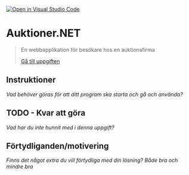 [![Open in Visual Studio Code](https://classroom.github.com/assets/open-in-vscode-f059dc9a6f8d3a56e377f745f24479a46679e63a5d9fe6f495e02850cd0d8118.svg)](https://classroom.github.com/online_ide?assignment_repo_id=6628966&assignment_repo_type=AssignmentRepo)
# Auktioner.NET

>En webbapplikation för besökare hos en auktionsfirma
>
>[Gå till uppgiften](https://ju.instructure.com/courses/5943/assignments/24067)

## Instruktioner

*Vad behöver göras för att ditt program ska starta och gå och använda?*

## TODO - Kvar att göra

*Vad har du inte hunnit med i denna uppgift?*

## Förtydliganden/motivering

*Finns det något extra du vill förtydliga med din lösning? Både bra och mindre bra*